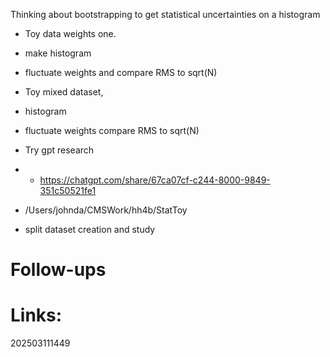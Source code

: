 
Thinking about bootstrapping to get statistical uncertainties on a histogram
- Toy data weights one.
- make histogram 
- fluctuate weights and compare RMS to sqrt(N)
- Toy mixed dataset, 
- histogram
- fluctuate weights compare RMS to sqrt(N)
- Try gpt research
- - https://chatgpt.com/share/67ca07cf-c244-8000-9849-351c50521fe1
- /Users/johnda/CMSWork/hh4b/StatToy

- split dataset creation and study

# Follow-ups


# Links: 



202503111449
